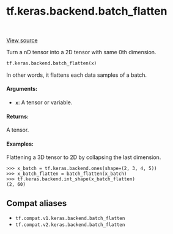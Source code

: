 <div itemscope itemtype="http://developers.google.com/ReferenceObject">
<meta itemprop="name" content="tf.keras.backend.batch_flatten" />
<meta itemprop="path" content="Stable" />
</div>

# tf.keras.backend.batch_flatten

<!-- Insert buttons and diff -->

<table class="tfo-notebook-buttons tfo-api" align="left">
</table>

<a target="_blank" href="/code/stable/tensorflow/python/keras/backend.py">View source</a>



Turn a nD tensor into a 2D tensor with same 0th dimension.

``` python
tf.keras.backend.batch_flatten(x)
```



<!-- Placeholder for "Used in" -->

In other words, it flattens each data samples of a batch.

#### Arguments:


* <b>`x`</b>: A tensor or variable.


#### Returns:

A tensor.



#### Examples:

Flattening a 3D tensor to 2D by collapsing the last dimension.


```
>>> x_batch = tf.keras.backend.ones(shape=(2, 3, 4, 5))
>>> x_batch_flatten = batch_flatten(x_batch)
>>> tf.keras.backend.int_shape(x_batch_flatten)
(2, 60)
```

## Compat aliases

* `tf.compat.v1.keras.backend.batch_flatten`
* `tf.compat.v2.keras.backend.batch_flatten`

